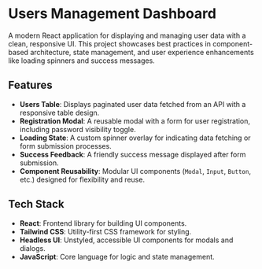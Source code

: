 # Users Management Dashboard

A modern React application for displaying and managing user data with a clean, responsive UI. This project showcases best practices in component-based architecture, state management, and user experience enhancements like loading spinners and success messages.

## Features
- **Users Table**: Displays paginated user data fetched from an API with a responsive table design.
- **Registration Modal**: A reusable modal with a form for user registration, including password visibility toggle.
- **Loading State**: A custom spinner overlay for indicating data fetching or form submission processes.
- **Success Feedback**: A friendly success message displayed after form submission.
- **Component Reusability**: Modular UI components (`Modal`, `Input`, `Button`, etc.) designed for flexibility and reuse.

## Tech Stack
- **React**: Frontend library for building UI components.
- **Tailwind CSS**: Utility-first CSS framework for styling.
- **Headless UI**: Unstyled, accessible UI components for modals and dialogs.
- **JavaScript**: Core language for logic and state management.

